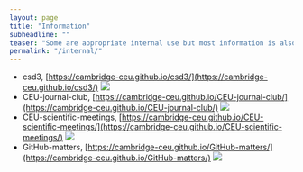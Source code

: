 ```yaml
---
layout: page
title: "Information"
subheadline: ""
teaser: "Some are appropriate internal use but most information is also generic."
permalink: "/internal/"
---
```


* csd3, [https://cambridge-ceu.github.io/csd3/](https://cambridge-ceu.github.io/csd3/) [![](github.svg)](https://github.com/cambridge-ceu/csd3)
* CEU-journal-club, [https://cambridge-ceu.github.io/CEU-journal-club/](https://cambridge-ceu.github.io/CEU-journal-club/) [![](github.svg)](https://github.com/cambridge-ceu/CEU-journal-club)
* CEU-scientific-meetings, [https://cambridge-ceu.github.io/CEU-scientific-meetings/](https://cambridge-ceu.github.io/CEU-scientific-meetings/) [![](github.svg)](https://github.com/cambridge-ceu/CEU-scientific-meetings)
* GitHub-matters, [https://cambridge-ceu.github.io/GitHub-matters/](https://cambridge-ceu.github.io/GitHub-matters/) [![](github.svg)](https://github.com/cambridge-ceu/GitHub-matters)
